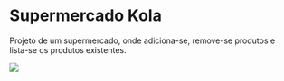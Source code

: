 # Supermercado Kola

Projeto de um supermercado, onde adiciona-se, remove-se produtos e lista-se os produtos existentes.
<p align:center>
<img src = "https://github.com/Caiquekola/BachelorDegreeIT/assets/99914098/5e76595e-09f5-4c75-b6c2-b3d3399c51f0" ></p>
